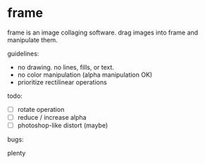 # frame

frame is an image collaging software.
drag images into frame and manipulate them.

guidelines:

- no drawing. no lines, fills, or text.
- no color manipulation (alpha manipulation OK)
- prioritize rectilinear operations

todo:

- [ ] rotate operation
- [ ] reduce / increase alpha
- [ ] photoshop-like distort (maybe)

bugs:

plenty

